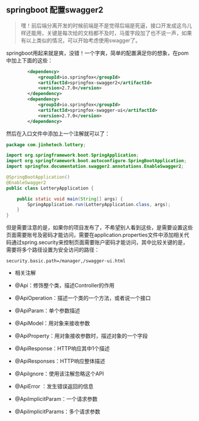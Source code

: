 ## springboot 配置swagger2

> 嘿！前后端分离开发的时候前端是不是觉得后端是死逼，接口开发成这鸟儿样还能用，关键是每次给的文档都不及时，马蛋字段加了也不说一声，如果有以上类似的情况，可以开始考虑使用swagger了。

springboot用起来就是爽，没错！一个字爽，简单的配置满足你的想象，在pom中加上下面的这些：

````xml
		<dependency>
			<groupId>io.springfox</groupId>
			<artifactId>springfox-swagger2</artifactId>
			<version>2.7.0</version>
		</dependency>
		<dependency>
			<groupId>io.springfox</groupId>
			<artifactId>springfox-swagger-ui</artifactId>
			<version>2.7.0</version>
		</dependency>
````

然后在入口文件中添加上一个注解就可以了：

````java
package com.jinhetech.lottery;

import org.springframework.boot.SpringApplication;
import org.springframework.boot.autoconfigure.SpringBootApplication;
import springfox.documentation.swagger2.annotations.EnableSwagger2;

@SpringBootApplication()
@EnableSwagger2
public class LotteryApplication {

	public static void main(String[] args) {
		SpringApplication.run(LotteryApplication.class, args);
	}
}
````

但是需要注意的是，如果你的项目发布了，不希望别人看到这些，是需要设置这些页面需要账号及密码才能访问，需要在application.properties文件中添加相关代码通过spring.security来控制页面需要账户密码才能访问，其中比较关键的是，需要将多个路径设置为安全访问的路径：

````properties
security.basic.path=/manager,/swagger-ui.html
````

- 相关注解

- @Api：修饰整个类，描述Controller的作用
- @ApiOperation：描述一个类的一个方法，或者说一个接口
- @ApiParam：单个参数描述
- @ApiModel：用对象来接收参数
- @ApiProperty：用对象接收参数时，描述对象的一个字段
- @ApiResponse：HTTP响应其中1个描述
- @ApiResponses：HTTP响应整体描述
- @ApiIgnore：使用该注解忽略这个API
- @ApiError ：发生错误返回的信息
- @ApiImplicitParam：一个请求参数
- @ApiImplicitParams：多个请求参数

